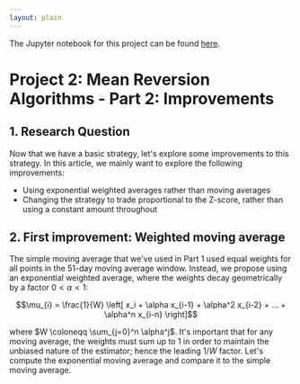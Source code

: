 ```yaml
---
layout: plain
---
```


The Jupyter notebook for this project can be found [here](https://github.com/sundarganesh21/quantfin/tree/main/project2_fx_mean_reversion_part2).

# Project 2: Mean Reversion Algorithms - Part 2: Improvements

## 1. Research Question
Now that we have a basic strategy, let's explore some improvements to this strategy. In this article, we mainly want to explore the following improvements:
- Using exponential weighted averages rather than moving averages
- Changing the strategy to trade proportional to the Z-score, rather than using a constant amount throughout

## 2. First improvement: Weighted moving average
The simple moving average that we've used in Part 1 used equal weights for all points in the 51-day moving average window. Instead, we propose using an exponential weighted average, where the weights decay geometrically by a factor $0 < \alpha < 1$:

$$\mu_{i} = \frac{1}{W} \left[ x_i + \alpha x_{i-1} + \alpha^2 x_{i-2} + ... + \alpha^n x_{i-n} \right]$$

where  $W \coloneqq \sum_{j=0}^n \alpha^j$. It's important that for any moving average, the weights must sum up to 1 in order to maintain the unbiased nature of the estimator; hence the leading $1/W$ factor. Let's compute the exponential moving average and compare it to the simple moving average.
